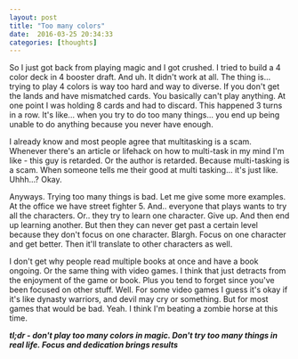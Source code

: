 ```yaml
---
layout: post
title: "Too many colors"
date:  2016-03-25 20:34:33
categories: [thoughts]
---
```

So I just got back from playing magic and I got crushed. I tried to build a 4 color deck in 4 booster draft. And uh. It didn't work at all. The thing is... trying to play 4 colors is way too hard and way to diverse. If you don't get the lands and have mismatched cards. You basically can't play anything. At one point I was holding 8 cards and had to discard. This happened 3 turns in a row. It's like... when you try to do too many things... you end up being unable to do anything because you never have enough.

I already know and most people agree that multitasking is a scam. Whenever there's an article or lifehack on how to multi-task in my mind I'm like - this guy is retarded. Or the author is retarded. Because multi-tasking is a scam. When someone tells me their good at multi tasking... it's just like. Uhhh...? Okay.

Anyways. Trying too many things is bad. Let me give some more examples. At the office we have street fighter 5. And.. everyone that plays wants to try all the characters. Or.. they try to learn one character. Give up. And then end up learning another. But then they can never get past a certain level because they don't focus on one character. Blargh. Focus on one character and get better. Then it'll translate to other characters as well.

I don't get why people read multiple books at once and have a book ongoing. Or the same thing with video games. I think that just detracts from the enjoyment of the game or book. Plus you tend to forget since you've been focused on other stuff. Well. For some video games I guess it's okay if it's like dynasty warriors, and devil may cry or something. But for most games that would be bad. Yeah. I think I'm beating a zombie horse at this time.

***tl;dr - don't play too many colors in magic. Don't try too many things in real life. Focus and dedication brings results***

